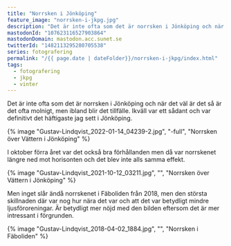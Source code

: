 ```yaml
---
title: "Norrsken i Jönköping"
feature_image: "norrsken-i-jkpg.jpg"
description: "Det är inte ofta som det är norrsken i Jönköping och när det väl är det så är det ofta molnigt, men ibland blir det tillfälle"
mastodonId: "107623116527903864"
mastodonDomain: mastodon.acc.sunet.se
twitterId: "1482113295280705538"
series: fotografering
permalink: "/{{ page.date | dateFolder}}/norrsken-i-jkpg/index.html"
tags:
  - fotografering
  - jkpg
  - vinter
---
```


Det är inte ofta som det är norrsken i Jönköping och när det väl är det så är det ofta molnigt, men ibland blir det tillfälle. Ikväll var ett sådant och var definitivt det häftigaste jag sett i Jönköping.

{% image "Gustav-Lindqvist_2022-01-14_04239-2.jpg", "-full", "Norrsken över Vättern i Jönköping" %}

I oktober förra året var det också bra förhållanden men då var norrskenet längre ned mot horisonten och det blev inte alls samma effekt.

{% image "Gustav-Lindqvist_2021-10-12_03211.jpg", "", "Norrsken över Vättern i Jönköping" %}

Men inget slår ändå norrskenet i Fäboliden från 2018, men den största skillnaden där var nog hur nära det var och att det var betydligt mindre ljusföroreningar. Är betydligt mer nöjd med den bilden eftersom det är mer intressant i förgrunden.

{% image "Gustav-Lindqvist_2018-04-02_1884.jpg", "", "Norrsken i Fäboliden" %}
